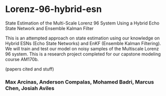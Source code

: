 # Lorenz-96-hybrid-esn

State Estimation of the Multi-Scale Lorenz 96 System Using a Hybrid Echo State Network and Ensemble Kalman Filter

This is an attempted approach on state estimation using our knowledge on Hybrid ESNs (Echo State Networks) and EnKF (Ensemble Kalman Filtering). We will train and test our model on noisy samples of the Multiscale Lorenz 96 system. This is a research project completed for our capstone modeling course AM170b.

(papers cited and stuff)

### Max Arcinas, Anderson Compalas, Mohamed Badri, Marcus Chen, Josiah Aviles

